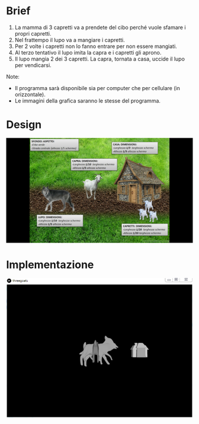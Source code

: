 # Brief
1) La mamma di 3 capretti va a prendete del cibo perché vuole sfamare i propri capretti.
2) Nel frattempo il lupo va a mangiare i capretti.
3) Per 2 volte i capretti non lo fanno entrare per non essere mangiati.
4) Al terzo tentativo il lupo imita la capra e i capretti gli aprono.
5) Il lupo mangia 2 dei 3 capretti. La capra, tornata a casa, uccide il lupo per vendicarsi.

Note:
- Il programma sarà disponibile sia per computer che per cellulare (in orizzontale).
- Le immagini della grafica saranno le stesse del programma.

# Design

![Original design](https://github.com/marconicivitavecchia-story/threegoats/blob/master/design.jpg)

# Implementazione

![Implementation](https://github.com/marconicivitavecchia-story/threegoats/blob/master/Implementazione.PNG)
